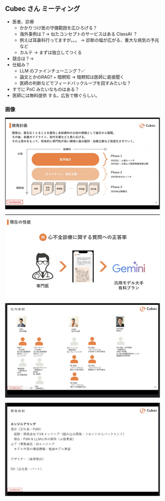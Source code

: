 ## Cubec さん ミーティング

- 医者、診療
  - かかりつけ医の守備範囲を広ひろげる？
  - 海外事例は？-> 似たコンセプトのサービスはある ClassAI ？
  - 例えば耳鼻科行ってますが。。。 -> 診断の幅が広がる、重大な病気の予兆など
  - カルテ -> まずは独立してつくる
- 競合は？->
- 仕組み？
  - LLM のファインチューニング？✅
  - 論文とかのRAG? + 暗黙知 -> 暗黙知は医師に直接聞く
  - 医師の判断などでフィードバックループを回すみたいな？
- すでに PoC みたいなものはある？
- 医師には無料提供 する。広告で稼ぐらしい。

### 画像

![](i/510d40be-dda4-42f1-85ba-9342dda4785c.jpg)

![](i/3d6ab63f-fe01-4ac0-8340-f511c7f22905.jpg)

![](i/68ff58a6-ab57-48bf-b8af-45ec5e070747.jpg)

![](i/0c067b57-3f3c-48b5-87b7-61361ef6f944.jpg)
